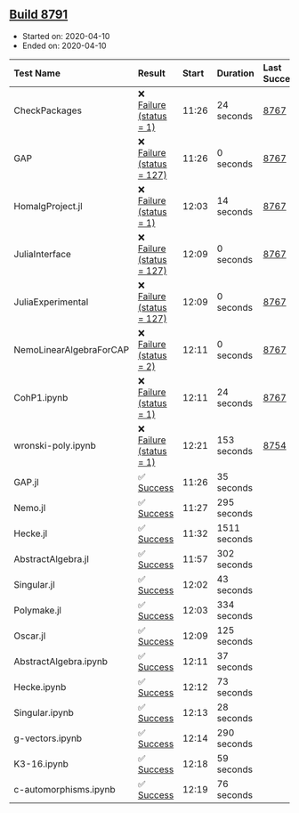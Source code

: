 ## [Build 8791](https://oscarci.mathematik.uni-kl.de/job/oscar/8791/)

* Started on: 2020-04-10
* Ended on: 2020-04-10

| Test Name    | Result | Start | Duration | Last Success | First Failure |
|:-------------|:-------|:------|:---------|:-------------|:--------------|
| CheckPackages | ❌ [Failure (status = 1)](https://oscarci.mathematik.uni-kl.de/job/oscar/8791/artifact/logs/build-8791/CheckPackages.log) | 11:26 | 24 seconds | [8767](https://oscarci.mathematik.uni-kl.de/job/oscar/8767/) | [8768](https://oscarci.mathematik.uni-kl.de/job/oscar/8768/) |
| GAP | ❌ [Failure (status = 127)](https://oscarci.mathematik.uni-kl.de/job/oscar/8791/artifact/logs/build-8791/GAP.log) | 11:26 | 0 seconds | [8767](https://oscarci.mathematik.uni-kl.de/job/oscar/8767/) | [8768](https://oscarci.mathematik.uni-kl.de/job/oscar/8768/) |
| HomalgProject.jl | ❌ [Failure (status = 1)](https://oscarci.mathematik.uni-kl.de/job/oscar/8791/artifact/logs/build-8791/HomalgProject.jl.log) | 12:03 | 14 seconds | [8767](https://oscarci.mathematik.uni-kl.de/job/oscar/8767/) | [8768](https://oscarci.mathematik.uni-kl.de/job/oscar/8768/) |
| JuliaInterface | ❌ [Failure (status = 127)](https://oscarci.mathematik.uni-kl.de/job/oscar/8791/artifact/logs/build-8791/JuliaInterface.log) | 12:09 | 0 seconds | [8767](https://oscarci.mathematik.uni-kl.de/job/oscar/8767/) | [8768](https://oscarci.mathematik.uni-kl.de/job/oscar/8768/) |
| JuliaExperimental | ❌ [Failure (status = 127)](https://oscarci.mathematik.uni-kl.de/job/oscar/8791/artifact/logs/build-8791/JuliaExperimental.log) | 12:09 | 0 seconds | [8767](https://oscarci.mathematik.uni-kl.de/job/oscar/8767/) | [8768](https://oscarci.mathematik.uni-kl.de/job/oscar/8768/) |
| NemoLinearAlgebraForCAP | ❌ [Failure (status = 2)](https://oscarci.mathematik.uni-kl.de/job/oscar/8791/artifact/logs/build-8791/NemoLinearAlgebraForCAP.log) | 12:11 | 0 seconds | [8767](https://oscarci.mathematik.uni-kl.de/job/oscar/8767/) | [8768](https://oscarci.mathematik.uni-kl.de/job/oscar/8768/) |
| CohP1.ipynb | ❌ [Failure (status = 1)](https://oscarci.mathematik.uni-kl.de/job/oscar/8791/artifact/logs/build-8791/CohP1.ipynb.log) | 12:11 | 24 seconds | [8767](https://oscarci.mathematik.uni-kl.de/job/oscar/8767/) | [8768](https://oscarci.mathematik.uni-kl.de/job/oscar/8768/) |
| wronski-poly.ipynb | ❌ [Failure (status = 1)](https://oscarci.mathematik.uni-kl.de/job/oscar/8791/artifact/logs/build-8791/wronski-poly.ipynb.log) | 12:21 | 153 seconds | [8754](https://oscarci.mathematik.uni-kl.de/job/oscar/8754/) | [8755](https://oscarci.mathematik.uni-kl.de/job/oscar/8755/) |
| GAP.jl | ✅ [Success](https://oscarci.mathematik.uni-kl.de/job/oscar/8791/artifact/logs/build-8791/GAP.jl.log) | 11:26 | 35 seconds |  |  |
| Nemo.jl | ✅ [Success](https://oscarci.mathematik.uni-kl.de/job/oscar/8791/artifact/logs/build-8791/Nemo.jl.log) | 11:27 | 295 seconds |  |  |
| Hecke.jl | ✅ [Success](https://oscarci.mathematik.uni-kl.de/job/oscar/8791/artifact/logs/build-8791/Hecke.jl.log) | 11:32 | 1511 seconds |  |  |
| AbstractAlgebra.jl | ✅ [Success](https://oscarci.mathematik.uni-kl.de/job/oscar/8791/artifact/logs/build-8791/AbstractAlgebra.jl.log) | 11:57 | 302 seconds |  |  |
| Singular.jl | ✅ [Success](https://oscarci.mathematik.uni-kl.de/job/oscar/8791/artifact/logs/build-8791/Singular.jl.log) | 12:02 | 43 seconds |  |  |
| Polymake.jl | ✅ [Success](https://oscarci.mathematik.uni-kl.de/job/oscar/8791/artifact/logs/build-8791/Polymake.jl.log) | 12:03 | 334 seconds |  |  |
| Oscar.jl | ✅ [Success](https://oscarci.mathematik.uni-kl.de/job/oscar/8791/artifact/logs/build-8791/Oscar.jl.log) | 12:09 | 125 seconds |  |  |
| AbstractAlgebra.ipynb | ✅ [Success](https://oscarci.mathematik.uni-kl.de/job/oscar/8791/artifact/logs/build-8791/AbstractAlgebra.ipynb.log) | 12:11 | 37 seconds |  |  |
| Hecke.ipynb | ✅ [Success](https://oscarci.mathematik.uni-kl.de/job/oscar/8791/artifact/logs/build-8791/Hecke.ipynb.log) | 12:12 | 73 seconds |  |  |
| Singular.ipynb | ✅ [Success](https://oscarci.mathematik.uni-kl.de/job/oscar/8791/artifact/logs/build-8791/Singular.ipynb.log) | 12:13 | 28 seconds |  |  |
| g-vectors.ipynb | ✅ [Success](https://oscarci.mathematik.uni-kl.de/job/oscar/8791/artifact/logs/build-8791/g-vectors.ipynb.log) | 12:14 | 290 seconds |  |  |
| K3-16.ipynb | ✅ [Success](https://oscarci.mathematik.uni-kl.de/job/oscar/8791/artifact/logs/build-8791/K3-16.ipynb.log) | 12:18 | 59 seconds |  |  |
| c-automorphisms.ipynb | ✅ [Success](https://oscarci.mathematik.uni-kl.de/job/oscar/8791/artifact/logs/build-8791/c-automorphisms.ipynb.log) | 12:19 | 76 seconds |  |  |
